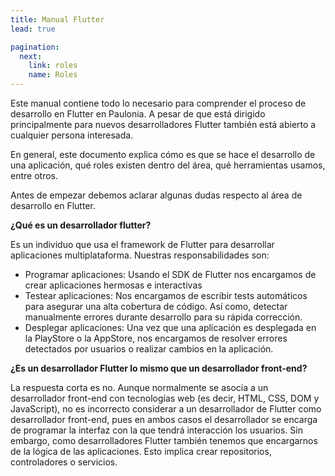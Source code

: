```yaml
---
title: Manual Flutter
lead: true

pagination:
  next:
    link: roles
    name: Roles
---
```


Este manual contiene todo lo necesario para comprender el proceso de desarrollo en Flutter en Paulonia. A pesar de que está dirigido principalmente para nuevos desarrolladores Flutter también está abierto a cualquier persona interesada.

En general, este documento explica cómo es que se hace el desarrollo de una aplicación, qué roles existen dentro del área, qué herramientas usamos, entre otros.

Antes de empezar debemos aclarar algunas dudas respecto al área de desarrollo en Flutter.

**¿Qué es un desarrollador flutter?**

Es un individuo que usa el framework de Flutter para desarrollar aplicaciones multiplataforma. Nuestras responsabilidades son:

- Programar aplicaciones: Usando el SDK de Flutter nos encargamos de crear aplicaciones hermosas e interactivas
- Testear aplicaciones: Nos encargamos de escribir tests automáticos para asegurar una alta cobertura de código. Así como, detectar manualmente errores durante desarrollo para su rápida corrección.
- Desplegar aplicaciones: Una vez que una aplicación es desplegada en la PlayStore o la AppStore, nos encargamos de resolver errores detectados por usuarios o realizar cambios en la aplicación.

**¿Es un desarrollador Flutter lo mismo que un desarrollador front-end?**

La respuesta corta es no. Aunque normalmente se asocia a un desarrollador front-end con tecnologías web (es decir, HTML, CSS, DOM y JavaScript), no es incorrecto considerar a un desarrollador de Flutter como desarrollador front-end, pues en ambos casos el desarrollador se encarga de programar la interfaz con la que tendrá interacción los usuarios. Sin embargo, como desarrolladores Flutter también tenemos que encargarnos de la lógica de las aplicaciones. Esto implica crear repositorios, controladores o servicios.
